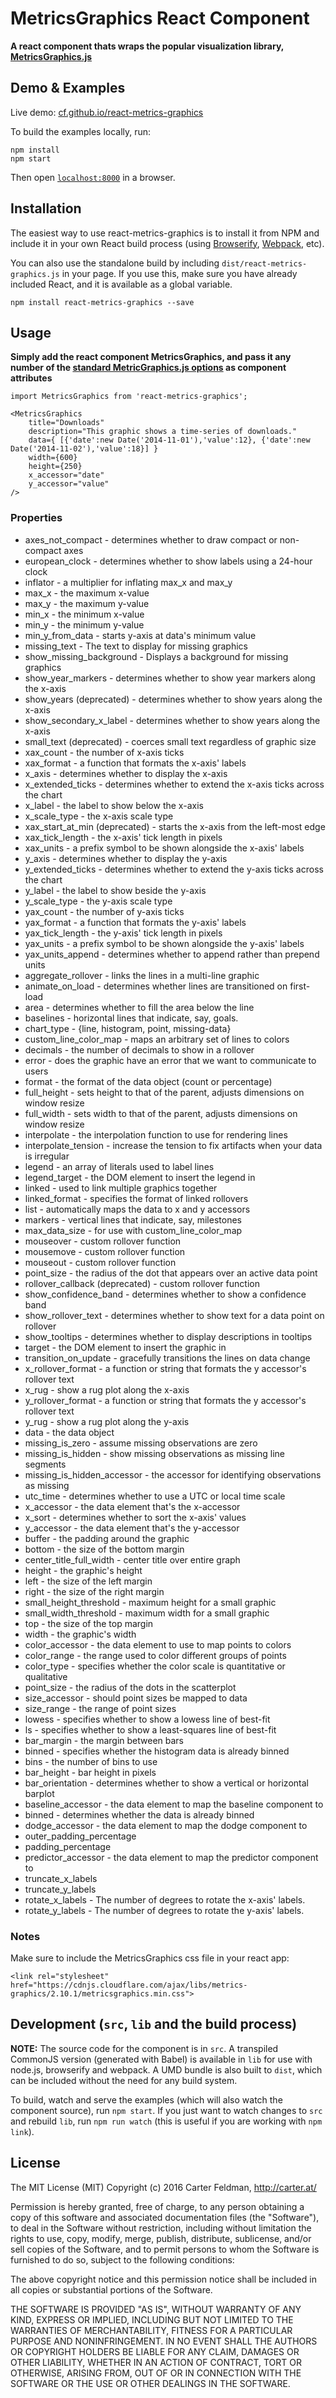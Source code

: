# MetricsGraphics React Component

__A react component thats wraps the popular visualization library, [MetricsGraphics.js](https://github.com/mozilla/metrics-graphics)__


## Demo & Examples

Live demo: [cf.github.io/react-metrics-graphics](http://cf.github.io/react-metrics-graphics/)

To build the examples locally, run:

```
npm install
npm start
```

Then open [`localhost:8000`](http://localhost:8000) in a browser.


## Installation

The easiest way to use react-metrics-graphics is to install it from NPM and include it in your own React build process (using [Browserify](http://browserify.org), [Webpack](http://webpack.github.io/), etc).

You can also use the standalone build by including `dist/react-metrics-graphics.js` in your page. If you use this, make sure you have already included React, and it is available as a global variable.

```
npm install react-metrics-graphics --save
```


## Usage

__Simply add the react component MetricsGraphics, and pass it any number of the [standard MetricGraphics.js options](https://github.com/mozilla/metrics-graphics/wiki/List-of-Options/80e9459ecb80f001ccbaec5cc58e7ca37a8851cc) as component attributes__

```
import MetricsGraphics from 'react-metrics-graphics';

<MetricsGraphics
	title="Downloads"
	description="This graphic shows a time-series of downloads."
	data={ [{'date':new Date('2014-11-01'),'value':12}, {'date':new Date('2014-11-02'),'value':18}] }
	width={600}
	height={250}
	x_accessor="date"
	y_accessor="value"
/>
```

### Properties

* axes_not_compact - determines whether to draw compact or non-compact axes
* european_clock - determines whether to show labels using a 24-hour clock
* inflator - a multiplier for inflating max_x and max_y
* max_x - the maximum x-value
* max_y - the maximum y-value
* min_x - the minimum x-value
* min_y - the minimum y-value
* min_y_from_data - starts y-axis at data's minimum value
* missing_text - The text to display for missing graphics
* show_missing_background - Displays a background for missing graphics
* show_year_markers - determines whether to show year markers along the x-axis
* show_years (deprecated) - determines whether to show years along the x-axis
* show_secondary_x_label - determines whether to show years along the x-axis
* small_text (deprecated) - coerces small text regardless of graphic size
* xax_count - the number of x-axis ticks
* xax_format - a function that formats the x-axis' labels
* x_axis - determines whether to display the x-axis
* x_extended_ticks - determines whether to extend the x-axis ticks across the chart
* x_label - the label to show below the x-axis
* x_scale_type - the x-axis scale type
* xax_start_at_min (deprecated) - starts the x-axis from the left-most edge
* xax_tick_length - the x-axis' tick length in pixels
* xax_units - a prefix symbol to be shown alongside the x-axis' labels
* y_axis - determines whether to display the y-axis
* y_extended_ticks - determines whether to extend the y-axis ticks across the chart
* y_label - the label to show beside the y-axis
* y_scale_type - the y-axis scale type
* yax_count - the number of y-axis ticks
* yax_format - a function that formats the y-axis' labels
* yax_tick_length - the y-axis' tick length in pixels
* yax_units - a prefix symbol to be shown alongside the y-axis' labels
* yax_units_append - determines whether to append rather than prepend units
* aggregate_rollover - links the lines in a multi-line graphic
* animate_on_load - determines whether lines are transitioned on first-load
* area - determines whether to fill the area below the line
* baselines - horizontal lines that indicate, say, goals.
* chart_type - {line, histogram, point, missing-data}
* custom_line_color_map - maps an arbitrary set of lines to colors
* decimals - the number of decimals to show in a rollover
* error - does the graphic have an error that we want to communicate to users
* format - the format of the data object (count or percentage)
* full_height - sets height to that of the parent, adjusts dimensions on window resize
* full_width - sets width to that of the parent, adjusts dimensions on window resize
* interpolate - the interpolation function to use for rendering lines
* interpolate_tension - increase the tension to fix artifacts when your data is irregular
* legend - an array of literals used to label lines
* legend_target - the DOM element to insert the legend in
* linked - used to link multiple graphics together
* linked_format - specifies the format of linked rollovers
* list - automatically maps the data to x and y accessors
* markers - vertical lines that indicate, say, milestones
* max_data_size - for use with custom_line_color_map
* mouseover - custom rollover function
* mousemove - custom rollover function
* mouseout - custom rollover function
* point_size - the radius of the dot that appears over an active data point
* rollover_callback (deprecated) - custom rollover function
* show_confidence_band - determines whether to show a confidence band
* show_rollover_text - determines whether to show text for a data point on rollover
* show_tooltips - determines whether to display descriptions in tooltips
* target - the DOM element to insert the graphic in
* transition_on_update - gracefully transitions the lines on data change
* x_rollover_format - a function or string that formats the y accessor's rollover text
* x_rug - show a rug plot along the x-axis
* y_rollover_format - a function or string that formats the y accessor's rollover text
* y_rug - show a rug plot along the y-axis
* data - the data object
* missing_is_zero - assume missing observations are zero
* missing_is_hidden - show missing observations as missing line segments
* missing_is_hidden_accessor - the accessor for identifying observations as missing
* utc_time - determines whether to use a UTC or local time scale
* x_accessor - the data element that's the x-accessor
* x_sort - determines whether to sort the x-axis' values
* y_accessor - the data element that's the y-accessor
* buffer - the padding around the graphic
* bottom - the size of the bottom margin
* center_title_full_width - center title over entire graph
* height - the graphic's height
* left - the size of the left margin
* right - the size of the right margin
* small_height_threshold - maximum height for a small graphic
* small_width_threshold - maximum width for a small graphic
* top - the size of the top margin
* width - the graphic's width
* color_accessor - the data element to use to map points to colors
* color_range - the range used to color different groups of points
* color_type - specifies whether the color scale is quantitative or qualitative
* point_size - the radius of the dots in the scatterplot
* size_accessor - should point sizes be mapped to data
* size_range - the range of point sizes
* lowess - specifies whether to show a lowess line of best-fit
* ls - specifies whether to show a least-squares line of best-fit
* bar_margin - the margin between bars
* binned - specifies whether the histogram data is already binned
* bins - the number of bins to use
* bar_height - bar height in pixels
* bar_orientation - determines whether to show a vertical or horizontal barplot
* baseline_accessor - the data element to map the baseline component to
* binned - determines whether the data is already binned
* dodge_accessor - the data element to map the dodge component to
* outer_padding_percentage
* padding_percentage
* predictor_accessor - the data element to map the predictor component to
* truncate_x_labels
* truncate_y_labels
* rotate_x_labels - The number of degrees to rotate the x-axis' labels.
* rotate_y_labels - The number of degrees to rotate the y-axis' labels.

### Notes
Make sure to include the MetricsGraphics css file in your react app:
```
<link rel="stylesheet" href="https://cdnjs.cloudflare.com/ajax/libs/metrics-graphics/2.10.1/metricsgraphics.min.css">
``` 


## Development (`src`, `lib` and the build process)

**NOTE:** The source code for the component is in `src`. A transpiled CommonJS version (generated with Babel) is available in `lib` for use with node.js, browserify and webpack. A UMD bundle is also built to `dist`, which can be included without the need for any build system.

To build, watch and serve the examples (which will also watch the component source), run `npm start`. If you just want to watch changes to `src` and rebuild `lib`, run `npm run watch` (this is useful if you are working with `npm link`).

## License

The MIT License (MIT)
Copyright (c) 2016 Carter Feldman, http://carter.at/

Permission is hereby granted, free of charge, to any person obtaining a copy of this software and associated documentation files (the "Software"), to deal in the Software without restriction, including without limitation the rights to use, copy, modify, merge, publish, distribute, sublicense, and/or sell copies of the Software, and to permit persons to whom the Software is furnished to do so, subject to the following conditions:

The above copyright notice and this permission notice shall be included in all copies or substantial portions of the Software.

THE SOFTWARE IS PROVIDED "AS IS", WITHOUT WARRANTY OF ANY KIND, EXPRESS OR IMPLIED, INCLUDING BUT NOT LIMITED TO THE WARRANTIES OF MERCHANTABILITY, FITNESS FOR A PARTICULAR PURPOSE AND NONINFRINGEMENT. IN NO EVENT SHALL THE AUTHORS OR COPYRIGHT HOLDERS BE LIABLE FOR ANY CLAIM, DAMAGES OR OTHER LIABILITY, WHETHER IN AN ACTION OF CONTRACT, TORT OR OTHERWISE, ARISING FROM, OUT OF OR IN CONNECTION WITH THE SOFTWARE OR THE USE OR OTHER DEALINGS IN THE SOFTWARE.
